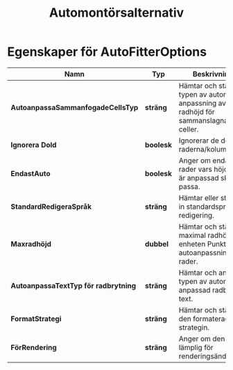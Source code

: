﻿---
title: Automontörsalternativ
second_title: Aspose.Cells Cloud Documen
linktitle: Automontörsalternativ
type: docs
url: /sv/auto-fitter-options/
keywords: Auto Fitter Options
description: Aspose.Cells Cloud REST API stöder hämta Excel-filer till olika typer av filformat. SDK stöder olika typer av utvecklingsspråk. Dessa inkluderar Android, C#, Go, Java, NodeJS, Perl, PHP, Python, Ruby och Swift.
weight: 79
kwords: Excel, Office Moln, REST API, Kalkylblad, PDF, CSV, Json, Markdown, Sparalternativ
---
# Egenskaper för AutoFitterOptions

Namn | Typ | Beskrivning | Anteckningar
------------ | ------------- | ------------- | -------------
**AutoanpassaSammanfogadeCellsTyp** | **sträng** | Hämtar och ställer in typen av automatisk anpassning av radhöjd för sammanslagna celler. |
**Ignorera Dold** | **boolesk** | Ignorerar de dolda raderna/kolumnerna. |
**EndastAuto** | **boolesk** | Anger om endast rader vars höjd inte är anpassad ska passa. |
**StandardRedigeraSpråk** | **sträng** | Hämtar eller ställer in standardspråk för redigering. |
**Maxradhöjd** | **dubbel** | Hämtar och ställer in maximal radhöjd (i enheten Punkt) vid autoanpassning av rader.
**AutoanpassaTextTyp för radbrytning** | **sträng** | Hämtar och anger typen av automatiskt anpassad radbruten text. |
**FormatStrategi** | **sträng** | Hämtar och ställer in den formaterade strategin. |
**FörRendering** | **sträng** | Anger om den är lämplig för renderingsändamål.
